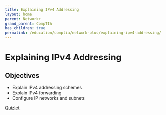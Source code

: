 ```yaml
---
title: Explaining IPv4 Addressing
layout: home
parent: Network+
grand_parent: CompTIA
has_children: true
permalink: /education/comptia/network-plus/explaining-ipv4-addressing/
---
```


# Explaining IPv4 Addressing

## Objectives

- Explain IPv4 addressing schemes
- Explain IPv4 forwarding
- Configure IP networks and subnets

[Quizlet](https://quizlet.com/949308548/comptia-network-n10-008-explain-ipv4-addressing-flash-cards/)